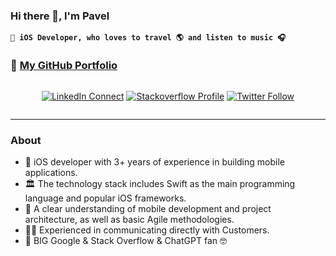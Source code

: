 ### Hi there 👋, I'm Pavel

**` iOS Developer, who loves to travel 🌎 and listen to music 🎧`**

### 💼 **[My GitHub Portfolio](https://github.com/paulmaxgithub/iOS_Developer_Portfolio)**

<div style="display:flex;justify-content:center;">
  
  [![LinkedIn Connect](https://img.shields.io/badge/LinkedIn-0077B5?style=for-the-badge&logo=linkedin&logoColor=white
)](https://www.linkedin.com/in/pavelmaximenko/)
  [![Stackoverflow Profile](https://img.shields.io/badge/Stack_Overflow-FE7A16?style=for-the-badge&logo=stack-overflow&logoColor=white)](https://stackoverflow.com/users/11359553/paulmax)
  [![Twitter Follow](https://img.shields.io/twitter/follow/paulmax_iOS?color=yellow&logo=twitter&logoColor=yellow&style=for-the-badge)](https://twitter.com/paulmax_iOS)

</div>

---

### About
- 🍏 iOS developer with 3+ years of experience in building mobile applications.
- 🏛 The technology stack includes Swift as the main programming language and popular iOS frameworks.
- 📱 A clear understanding of mobile development and project architecture, as well as basic Agile methodologies.
- 🙏🏽 Experienced in communicating directly with Customers. 
- 🫶 BIG Google & Stack Overflow & ChatGPT fan 🤓
<!--
**paulmaxgithub/paulmaxgithub** is a ✨ _special_ ✨ repository because its `README.md` (this file) appears on your GitHub profile.

Here are some ideas to get you started:

- 🔭 I’m currently working on ...
- 🌱 I’m currently learning ...
- 👯 I’m looking to collaborate on ...
- 🤔 I’m looking for help with ...
- 💬 Ask me about ...
- 📫 How to reach me: ...
- 😄 Pronouns: ...
- ⚡ Fun fact: ...
-->

